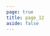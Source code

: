 ```yaml
---
page: true
title: page_12
aside: false
---
```

<script setup>
import Page from "./.vitepress/theme/components/Page.vue";
import { useData } from "vitepress";
const { theme } = useData();
const posts = theme.value.posts.slice(110,120)
</script>
<Page :posts="posts" :pageCurrent="12" :pagesNum="16" />